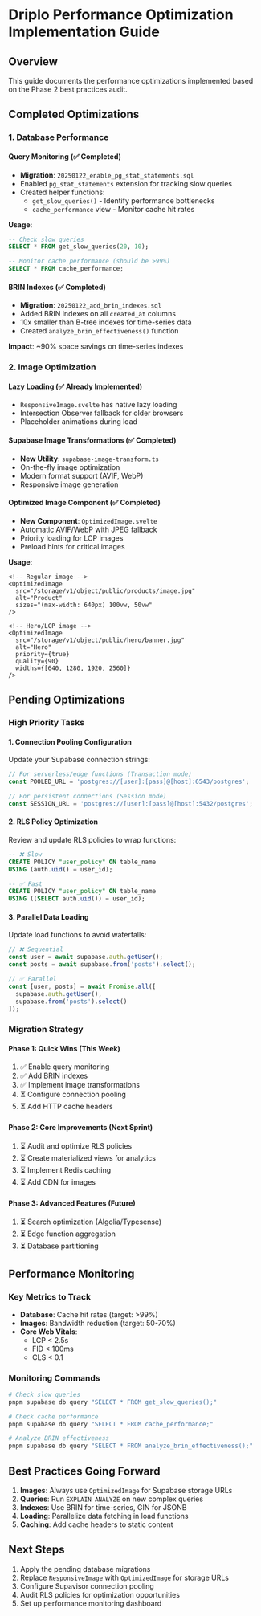 # Driplo Performance Optimization Implementation Guide

## Overview
This guide documents the performance optimizations implemented based on the Phase 2 best practices audit.

## Completed Optimizations

### 1. Database Performance

#### Query Monitoring (✅ Completed)
- **Migration**: `20250122_enable_pg_stat_statements.sql`
- Enabled `pg_stat_statements` extension for tracking slow queries
- Created helper functions:
  - `get_slow_queries()` - Identify performance bottlenecks
  - `cache_performance` view - Monitor cache hit rates

**Usage**:
```sql
-- Check slow queries
SELECT * FROM get_slow_queries(20, 10);

-- Monitor cache performance (should be >99%)
SELECT * FROM cache_performance;
```

#### BRIN Indexes (✅ Completed)
- **Migration**: `20250122_add_brin_indexes.sql`
- Added BRIN indexes on all `created_at` columns
- 10x smaller than B-tree indexes for time-series data
- Created `analyze_brin_effectiveness()` function

**Impact**: ~90% space savings on time-series indexes

### 2. Image Optimization

#### Lazy Loading (✅ Already Implemented)
- `ResponsiveImage.svelte` has native lazy loading
- Intersection Observer fallback for older browsers
- Placeholder animations during load

#### Supabase Image Transformations (✅ Completed)
- **New Utility**: `supabase-image-transform.ts`
- On-the-fly image optimization
- Modern format support (AVIF, WebP)
- Responsive image generation

#### Optimized Image Component (✅ Completed)
- **New Component**: `OptimizedImage.svelte`
- Automatic AVIF/WebP with JPEG fallback
- Priority loading for LCP images
- Preload hints for critical images

**Usage**:
```svelte
<!-- Regular image -->
<OptimizedImage 
  src="/storage/v1/object/public/products/image.jpg"
  alt="Product"
  sizes="(max-width: 640px) 100vw, 50vw"
/>

<!-- Hero/LCP image -->
<OptimizedImage 
  src="/storage/v1/object/public/hero/banner.jpg"
  alt="Hero"
  priority={true}
  quality={90}
  widths={[640, 1280, 1920, 2560]}
/>
```

## Pending Optimizations

### High Priority Tasks

#### 1. Connection Pooling Configuration
Update your Supabase connection strings:
```typescript
// For serverless/edge functions (Transaction mode)
const POOLED_URL = 'postgres://[user]:[pass]@[host]:6543/postgres';

// For persistent connections (Session mode)
const SESSION_URL = 'postgres://[user]:[pass]@[host]:5432/postgres';
```

#### 2. RLS Policy Optimization
Review and update RLS policies to wrap functions:
```sql
-- ❌ Slow
CREATE POLICY "user_policy" ON table_name
USING (auth.uid() = user_id);

-- ✅ Fast
CREATE POLICY "user_policy" ON table_name
USING ((SELECT auth.uid()) = user_id);
```

#### 3. Parallel Data Loading
Update load functions to avoid waterfalls:
```typescript
// ❌ Sequential
const user = await supabase.auth.getUser();
const posts = await supabase.from('posts').select();

// ✅ Parallel
const [user, posts] = await Promise.all([
  supabase.auth.getUser(),
  supabase.from('posts').select()
]);
```

### Migration Strategy

#### Phase 1: Quick Wins (This Week)
1. ✅ Enable query monitoring
2. ✅ Add BRIN indexes
3. ✅ Implement image transformations
4. ⏳ Configure connection pooling
5. ⏳ Add HTTP cache headers

#### Phase 2: Core Improvements (Next Sprint)
1. ⏳ Audit and optimize RLS policies
2. ⏳ Create materialized views for analytics
3. ⏳ Implement Redis caching
4. ⏳ Add CDN for images

#### Phase 3: Advanced Features (Future)
1. ⏳ Search optimization (Algolia/Typesense)
2. ⏳ Edge function aggregation
3. ⏳ Database partitioning

## Performance Monitoring

### Key Metrics to Track
- **Database**: Cache hit rates (target: >99%)
- **Images**: Bandwidth reduction (target: 50-70%)
- **Core Web Vitals**:
  - LCP < 2.5s
  - FID < 100ms
  - CLS < 0.1

### Monitoring Commands
```bash
# Check slow queries
pnpm supabase db query "SELECT * FROM get_slow_queries();"

# Check cache performance
pnpm supabase db query "SELECT * FROM cache_performance;"

# Analyze BRIN effectiveness
pnpm supabase db query "SELECT * FROM analyze_brin_effectiveness();"
```

## Best Practices Going Forward

1. **Images**: Always use `OptimizedImage` for Supabase storage URLs
2. **Queries**: Run `EXPLAIN ANALYZE` on new complex queries
3. **Indexes**: Use BRIN for time-series, GIN for JSONB
4. **Loading**: Parallelize data fetching in load functions
5. **Caching**: Add cache headers to static content

## Next Steps

1. Apply the pending database migrations
2. Replace `ResponsiveImage` with `OptimizedImage` for storage URLs
3. Configure Supavisor connection pooling
4. Audit RLS policies for optimization opportunities
5. Set up performance monitoring dashboard